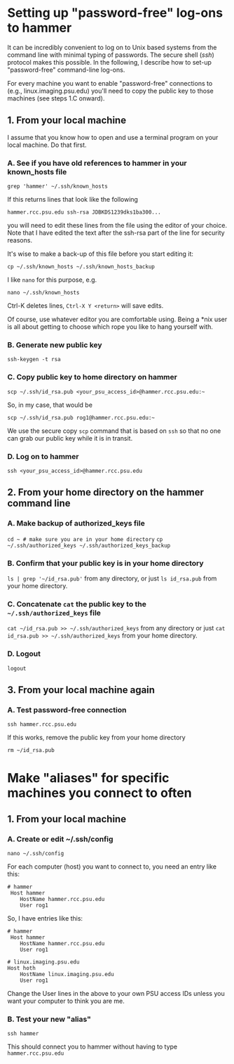 # Setting up "password-free" log-ons to hammer

It can be incredibly convenient to log on to Unix based systems from the command line with minimal typing of passwords. The secure shell (*ssh*) protocol makes this possible. In the following, I describe how to set-up "password-free" command-line log-ons.

For every machine you want to enable "password-free" connections to (e.g., linux.imaging.psu.edu) you'll need to copy the public key to those machines (see steps 1.C onward).

## 1. From your local machine

I assume that you know how to open and use a terminal program on your local machine. Do that first.

### A. See if you have old references to hammer in your known_hosts file

`grep 'hammer' ~/.ssh/known_hosts`

If this returns lines that look like the following

`hammer.rcc.psu.edu ssh-rsa JDBKDS1239dks1ba300...` 

you will need to edit these lines from the file using the editor of your choice. Note that I have edited the text after the ssh-rsa part of the line for security reasons.  

It's wise to make a back-up of this file before you start editing it:

`cp ~/.ssh/known_hosts ~/.ssh/known_hosts_backup`

I like `nano` for this purpose, e.g.

`nano ~/.ssh/known_hosts`

Ctrl-K deletes lines, `Ctrl-X Y <return>` will save edits. 

Of course, use whatever editor you are comfortable using. Being a \*nix user is all about getting to choose which rope you like to hang yourself with.

### B. Generate new public key

`ssh-keygen -t rsa`

### C. Copy public key to home directory on hammer

`scp ~/.ssh/id_rsa.pub <your_psu_access_id>@hammer.rcc.psu.edu:~`

So, in my case, that would be 

`scp ~/.ssh/id_rsa.pub rog1@hammer.rcc.psu.edu:~`

We use the secure copy `scp` command that is based on `ssh` so that no one can grab our public key while it is in transit. 

### D. Log on to hammer

`ssh <your_psu_access_id>@hammer.rcc.psu.edu`

## 2. From your home directory on the hammer command line

### A. Make backup of authorized_keys file

`cd ~ # make sure you are in your home directory`
`cp ~/.ssh/authorized_keys ~/.ssh/authorized_keys_backup`

### B. Confirm that your public key is in your home directory

`ls | grep '~/id_rsa.pub'` from any directory, or just
`ls id_rsa.pub` from your home directory.

### C. Concatenate `cat` the public key to the `~/.ssh/authorized_keys` file

`cat ~/id_rsa.pub >> ~/.ssh/authorized_keys` from any directory or just
`cat id_rsa.pub >> ~/.ssh/authorized_keys` from your home directory.

### D. Logout

`logout`

## 3. From your local machine again

### A. Test password-free connection

`ssh hammer.rcc.psu.edu`

If this works, remove the public key from your home directory

`rm ~/id_rsa.pub`

# Make "aliases" for specific machines you connect to often

## 1. From your local machine

### A. Create or edit ~/.ssh/config
`nano ~/.ssh/config`

For each computer (host) you want to connect to, you need an entry like this:

    # hammer
     Host hammer
        HostName hammer.rcc.psu.edu
        User rog1

So, I have entries like this:

    # hammer
     Host hammer
        HostName hammer.rcc.psu.edu
        User rog1

    # linux.imaging.psu.edu
    Host hoth
        HostName linux.imaging.psu.edu
        User rog1

Change the User lines in the above to your own PSU access IDs unless you want your computer to think you are me.

### B. Test your new "alias"

`ssh hammer`

This should connect you to hammer without having to type `hammer.rcc.psu.edu`
